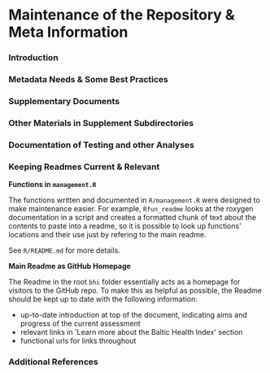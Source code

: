 # Maintenance of the Repository & Meta Information

### Introduction



### Metadata Needs & Some Best Practices

### Supplementary Documents

### Other Materials in Supplement Subdirectories

### Documentation of Testing and other Analyses

### Keeping Readmes Current & Relevant

**Functions in `management.R`**

The functions written and documented in `R/management.R` were designed to make maintenance easier. 
For example, `Rfun_readme` looks at the roxygen documentation in a script and creates a formatted chunk of text about the contents to paste into a readme, so it is possible to look up functions' locations and their use just by refering to the main readme. 

See `R/README.md` for more details.


**Main Readme as GitHub Homepage**

The Readme in the root `bhi` folder essentially acts as a homepage for visitors to the GitHub repo. 
To make this as helpful as possible, the Readme should be kept up to date with the following information:

* up-to-date introduction at top of the document, indicating aims and progress of the current assessment
* relevant links in 'Learn more about the Baltic Health Index' section
* functional urls for links throughout


### Additional References

